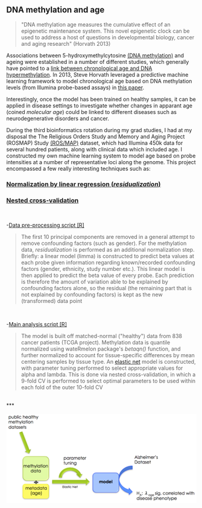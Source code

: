 ## DNA methylation and age

> "DNA methylation age measures the cumulative effect of an epigenetic maintenance system. This novel epigenetic clock can be used to address a host of questions in developmental biology, cancer and aging research" (Horvath 2013)

Associations between 5-hydroxymethylcytosine [(DNA methylation)](https://en.wikipedia.org/wiki/5-Hydroxymethylcytosine) and ageing were established in a number of different studies, which generally have pointed to a [link between chronological age and DNA hypermethylation](https://bmcbiol.biomedcentral.com/articles/10.1186/s12915-015-0118-4). In 2013, Steve Horvath leveraged a predictive machine learning framework to model chronological age based on DNA methylation levels (from Illumina probe-based assays) in [this paper](https://www.ncbi.nlm.nih.gov/pubmed/24138928).

Interestingly, once the model has been trained on healthy samples, it can be applied in disease settings to investigate whether changes in apparant age (coined *molecular age*) could be linked to different diseases such as neurodegenerative disorders and cancer.

During the third bioinformatics rotation during my grad studies, I had at my disposal the The Religious Orders Study and Memory and Aging Project (ROSMAP) Study [(ROS/MAP)](https://www.synapse.org/#!Synapse:syn3219045) dataset, which had Illumina 450k data for several hundred patients, along with clinical data which included age. I constructed my own machine learning system to model age based on probe intensities at a number of representative loci along the genome. This project encompassed a few really interesting techniques such as:

### [Normalization by linear regression (*residualization*)](https://github.com/jtopham/jtopham_dev/blob/master/projects/DNAmethylation_age/AD_DF_construction_PCA_residuals.R#L63-L68)

### [Nested cross-validation](https://github.com/jtopham/jtopham_dev/blob/master/projects/DNAmethylation_age/Mage_model.R#L423-L441)

<br>

-[Data pre-processing script [R]](https://github.com/jtopham/jtopham_dev/blob/master/projects/DNAmethylation_age/AD_DF_construction_PCA_residuals.R)

> The first 10 principal components are removed in a general attempt to remove confounding factors (such 
> as gender). For the methylation data, *residualization* is performed as an additional normalization 
> step. Briefly: a linear model (limma) is constructed to predict beta values at each probe given 
> information regarding known/recorded confounding factors (gender, ethnicity, study number etc.).
> This linear model is then applied to predict the beta value of every probe. Each prediction is
> therefore the amount of variation able to be explained by confounding factors alone, so the 
> residual (the remaining part that is not explained by confounding factors) is kept as the new
> (transformed) data point

<br>

-[Main analysis script [R]](https://github.com/jtopham/jtopham_dev/blob/master/projects/DNAmethylation_age/Mage_model.R)

> The model is built off matched-normal ("healthy") data from 838 cancer patients (TCGA project).
> Methylation data is quantile normalized using wateRmelon package's *betaqn()* function, and
> further normalized to account for tissue-specific differences by mean centering samples by
> tissue type. An [elastic net](https://en.wikipedia.org/wiki/Elastic_net_regularization) model is
> constructed, with parameter tuning performed to select appropriate values for alpha and lambda.
> This is done via nested cross-validation, in which a 9-fold CV is performed to select optimal
> parameters to be used within each fold of the outer 10-fold CV 


<br>
***

![pipeline](https://github.com/jtopham/jtopham_dev/blob/master/projects/DNAmethylation_age/pipeline2.png?raw=true "mAGE pipeline overview")


